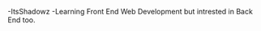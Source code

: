 -ItsShadowz
-Learning Front End Web Development but intrested in Back End too.

<!---
ItsShadowz/ItsShadowz is a ✨ special ✨ repository because its `README.md` (this file) appears on your GitHub profile.
You can click the Preview link to take a look at your changes.
--->
